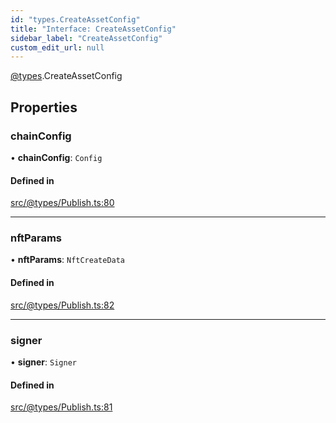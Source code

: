 ```yaml
---
id: "types.CreateAssetConfig"
title: "Interface: CreateAssetConfig"
sidebar_label: "CreateAssetConfig"
custom_edit_url: null
---
```


[@types](../modules/types.md).CreateAssetConfig

## Properties

### chainConfig

• **chainConfig**: `Config`

#### Defined in

[src/@types/Publish.ts:80](https://github.com/deltaDAO/nautilus/blob/e44ffd7/src/@types/Publish.ts#L80)

___

### nftParams

• **nftParams**: `NftCreateData`

#### Defined in

[src/@types/Publish.ts:82](https://github.com/deltaDAO/nautilus/blob/e44ffd7/src/@types/Publish.ts#L82)

___

### signer

• **signer**: `Signer`

#### Defined in

[src/@types/Publish.ts:81](https://github.com/deltaDAO/nautilus/blob/e44ffd7/src/@types/Publish.ts#L81)
